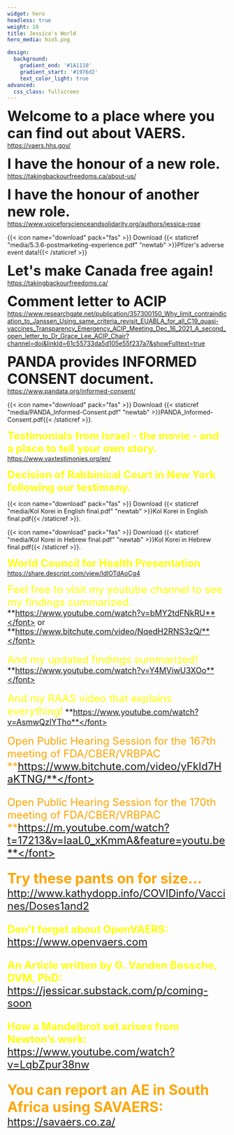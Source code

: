 ```yaml
---
widget: hero
headless: true
weight: 10
title: Jessica's World
hero_media: hio5.png

design:
  background:
    gradient_end: '#1A1110'
    gradient_start: '#1976d2'
    text_color_light: true
advanced:
  css_class: fullscreen 
---
```

<font size ="6">**Welcome to a place where you can find out about VAERS.**</font> https://vaers.hhs.gov/

<font size ="6">**I have the honour of a new role.**</font> https://takingbackourfreedoms.ca/about-us/

<font size ="6">**I have the honour of another new role.**</font> https://www.voiceforscienceandsolidarity.org/authors/jessica-rose

{{< icon name="download" pack="fas" >}} Download {{< staticref "media/5.3.6-postmarketing-experience.pdf" "newtab" >}}Pfizer's adverse event data!{{< /staticref >}}

<font size ="6">**Let's make Canada free again!**</font> https://takingbackourfreedoms.ca/

<font size ="6">**Comment letter to ACIP**</font> https://www.researchgate.net/publication/357300150_Why_limit_contraindication_to_Janssen_Using_same_criteria_revisit_EUABLA_for_all_C19_quasi-vaccines_Transparency_Emergency_ACIP_Meeting_Dec_16_2021_A_second_open_letter_to_Dr_Grace_Lee_ACIP_Chair?channel=doi&linkId=61c55733da5d105e55f237a7&showFulltext=true

<font size ="6">**PANDA provides INFORMED CONSENT document.**</font> https://www.pandata.org/informed-consent/

{{< icon name="download" pack="fas" >}} Download {{< staticref "media/PANDA_Informed-Consent.pdf" "newtab" >}}PANDA_Informed-Consent.pdf{{< /staticref >}}.

<font size ="5" color = "yellow">**Testimonials from Israel - the movie - and a place to tell your own story.**</font> https://www.vaxtestimonies.org/en/

<font size ="5" color = "yellow">**Decision of Rabbinical Court in New York following our testimony.**</font>

{{< icon name="download" pack="fas" >}} Download {{< staticref "media/Kol Korei in English final.pdf" "newtab" >}}Kol Korei in English final.pdf{{< /staticref >}}.

{{< icon name="download" pack="fas" >}} Download {{< staticref "media/Kol Korei in Hebrew final.pdf" "newtab" >}}Kol Korei in Hebrew final.pdf{{< /staticref >}}.


<font size ="5" color = "yellow">**World Council for Health Presentation**</font> https://share.descript.com/view/IdlOTdAoCg4

<font size="5" color = "yellow"> Feel free to visit my youtube channel to see my findings summarized.</font>
<font size ="4">**https://www.youtube.com/watch?v=bMY2tdFNkRU**</font> or <font size ="4">**https://www.bitchute.com/video/NqedH2RNS3zQ/**</font>

<font size="5" color = "yellow"> And my updated findings summarized!</font>
<font size ="4">**https://www.youtube.com/watch?v=Y4MViwU3XOo**</font>

<font size="5" color = "yellow"> And my RAAS video that explains everything!</font>
<font size ="4">**https://www.youtube.com/watch?v=AsmwQzlYTho**</font>

<font size ="5" color = "orange"> Open Public Hearing Session for the 167th meeting of FDA/CBER/VRBPAC <font>
<font size ="5">**https://www.bitchute.com/video/yFkId7HaKTNG/**</font>

<font size ="5" color = "orange"> Open Public Hearing Session for the 170th meeting of FDA/CBER/VRBPAC <font>
<font size ="5">**https://m.youtube.com/watch?t=17213&v=laaL0_xKmmA&feature=youtu.be**</font> 

<font size ="6">**Try these pants on for size...**</font> http://www.kathydopp.info/COVIDinfo/Vaccines/Doses1and2

<font size="5" color = "yellow">**Don't forget about OpenVAERS:**</font> https://www.openvaers.com

<font size="5" color = "yellow">**An Article written by G. Vanden Bossche, DVM, PhD:**</font> https://jessicar.substack.com/p/coming-soon

<font size="5" color = "yellow">**How a Mandelbrot set arises from Newton’s work:**</font>
https://www.youtube.com/watch?v=LqbZpur38nw

<font size ="6">**You can report an AE in South Africa using SAVAERS:**</font>
https://savaers.co.za/